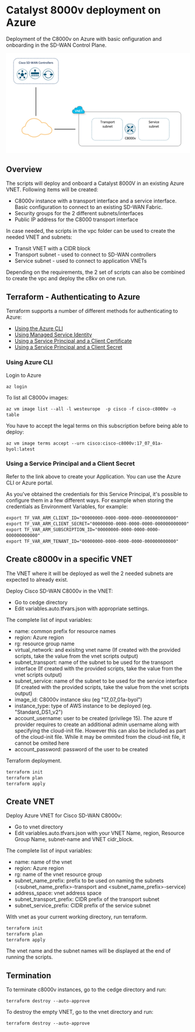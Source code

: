 # Catalyst 8000v deployment on Azure

Deployment of the C8000v on Azure with basic onfiguration and onboarding in the SD-WAN Control Plane.

![C8KV Deployment](c8000v_deployment_azure.png)

## Overview

The scripts will deploy and onboard a Catalyst 8000V in an existing Azure VNET. Following items will be created:

- C8000v instance with a transport interface and a service interface. Basic configuration to connect to an existing SD-WAN Fabric.
- Security groups for the 2 different subnets/interfaces
- Public IP address for the C8000 transport interface

In case needed, the scripts in the vpc folder can be used to create the needed VNET and subnets:

- Transit VNET with a CIDR block
- Transport subnet - used to connect to SD-WAN controllers
- Service subnet - used to connect to application VNETs

Depending on the requirements, the 2 set of scripts can also be combined to create the vpc and deploy the c8kv on one run.

## Terraform - Authenticating to Azure

Terraform supports a number of different methods for authenticating to Azure:

- [Using the Azure CLI](https://registry.terraform.io/providers/hashicorp/azurerm/latest/docs/guides/azure_cli)
- [Using Managed Service Identity](https://registry.terraform.io/providers/hashicorp/azurerm/latest/docs/guides/managed_service_identity)
- [Using a Service Principal and a Client Certificate](https://registry.terraform.io/providers/hashicorp/azurerm/latest/docs/guides/service_principal_client_certificate)
- [Using a Service Principal and a Client Secret](https://registry.terraform.io/providers/hashicorp/azurerm/latest/docs/guides/service_principal_client_secret)

### Using Azure CLI

Login to Azure

    az login

To list all C8000v images:

    az vm image list --all -l westeurope  -p cisco -f cisco-c8000v -o table

You have to accept the legal terms on this subscription before being able to deploy:

    az vm image terms accept --urn cisco:cisco-c8000v:17_07_01a-byol:latest

### Using a Service Principal and a Client Secret

Refer to the link above to create your Application. You can use the Azure CLI or Azure portal.

As you've obtained the credentials for this Service Principal, it's possible to configure them in a few different ways.
For example when storing the credentials as Environment Variables, for example:

    export TF_VAR_ARM_CLIENT_ID="00000000-0000-0000-0000-000000000000"
    export TF_VAR_ARM_CLIENT_SECRET="00000000-0000-0000-0000-000000000000"
    export TF_VAR_ARM_SUBSCRIPTION_ID="00000000-0000-0000-0000-000000000000"
    export TF_VAR_ARM_TENANT_ID="00000000-0000-0000-0000-000000000000"

## Create c8000v in a specific VNET

The VNET where it will be deployed as well the 2 needed subnets are expected to already exist.

Deploy Cisco SD-WAN C8000v in the VNET:

- Go to cedge directory
- Edit variables.auto.tfvars.json with appropriate settings.

The complete list of input variables:

- name: common prefix for resource names
- region: Azure region
- rg: resource group name
- virtual_network: and exisitng vnet name (If created with the provided scripts, take the value from the vnet scripts output)
- subnet_transport: name of the subnet to be used for the transport interface (If created with the provided scripts, take the value from the vnet scripts output)
- subnet_service: name of the subnet to be used for the service interface   (If created with the provided scripts, take the value from the vnet scripts output)
- image_id: C8000v instance sku (eg "17_07_01a-byol")
- instance_type: type of AWS instance to be deployed (eg. "Standard_DS1_v2")
- account_username: user to be created (privilege 15). The azure tf provider requires to create an additional admin username along with specifying the cloud-init file. However this can also be included as part of the cloud-init file. While it may be ommited from the cloud-init file, it cannot be omited here
- account_password: password of the user to be created

Terraform deployment.

    terraform init
    terraform plan
    terraform apply

## Create VNET

Deploy Azure VNET for Cisco SD-WAN C8000v:

- Go to vnet directory
- Edit variables.auto.tfvars.json with your VNET Name, region, Resource Group Name, subnet-name and VNET cidr_block.

The complete list of input variables:

- name: name of the vnet
- region: Azure region
- rg: name of the vnet resource group
- subnet_name_prefix: prefix to be used on naming the subnets (<subnet_name_prefix>-transport and <subnet_name_prefix>-service)
- address_space:   vnet address space
- subnet_transport_prefix: CIDR prefix of the transport subnet
- subnet_service_prefix: CIDR prefix of the service subnet

With vnet as your current working directory, run terraform.

    terraform init
    terraform plan
    terraform apply

The vnet name and the subnet names will be displayed at the end of running the scripts.

## Termination

To terminate c8000v instances, go to the cedge directory and run:

    terraform destroy --auto-approve

To destroy the empty VNET, go to the vnet directory and run:

    terraform destroy --auto-approve
